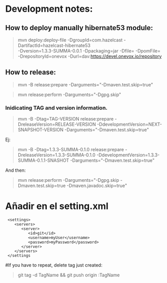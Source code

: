 # Development notes:



## How to deploy manually hibernate53 module:
>mvn deploy:deploy-file -DgroupId=com.hazelcast -DartifactId=hazelcast-hibernate53 \
 -Dversion=1.3.3-SUMMA-0.0.1 -Dpackaging=jar -Dfile=<path-to-jar> -DpomFile=<path-to-pom> \
 -DrepositoryId=onevox -Durl=dav:https://devel.onevox.io/repository
 
 
 
 
## How to release:
 >mvn -B release:prepare -Darguments="-Dmaven.test.skip=true"
 
 >mvn release:perform -Darguments="-Dgpg.skip"
 
### Inidicating TAG and version information.
 >mvn -B -Dtag=TAG-VERSION release:prepare -DreleaseVersion=RELEASE-VERSION -DdevelopmentVersion=NEXT-SNAPSHOT-VERSION -Darguments="-Dmaven.test.skip=true"
 
 Ej:
 >mvn -B -Dtag=1.3.3-SUMMA-0.1.0 release:prepare -DreleaseVersion=1.3.3-SUMMA-0.1.0 -DdevelopmentVersion=1.3.3-SUMMA-0.1.1-SNASHOT -Darguments="-Dmaven.test.skip=true"
 
 And then:
 >mvn release:perform -Darguments="-Dgpg.skip -Dmaven.test.skip=true -Dmaven.javadoc.skip=true"

 
 
# Añadir en el setting.xml
```
 <settings>
    <servers>
       <server>
          <id>git</id>
          <username>myUser</username>
          <password>myPassword</password>
       </server>
    </servers>
 </settings

```


#If you have to repeat, delete tag just created:
>git tag -d TagName && git push origin :TagName